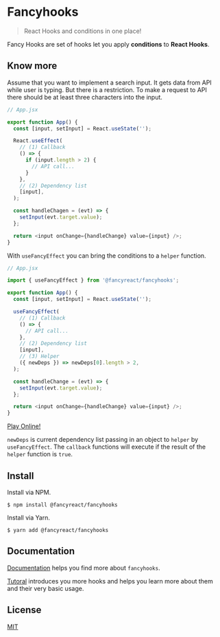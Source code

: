 # Fancyhooks

> React Hooks and conditions in one place!

Fancy Hooks are set of hooks let you apply **conditions** to **React Hooks**.

## Know more

Assume that you want to implement a search input. It gets data from API while user is typing.
But there is a restriction. To make a request to API there should be at least three characters into the input.

```js
// App.jsx

export function App() {
  const [input, setInput] = React.useState('');

  React.useEffect(
    // (1) Callback
    () => {
      if (input.length > 2) {
        // API call...
      }
    },
    // (2) Dependency list
    [input],
  );

  const handleChagen = (evt) => {
    setInput(evt.target.value);
  };

  return <input onChange={handleChange} value={input} />;
}
```

With `useFancyEffect` you can bring the conditions to a `helper` function.

```js
// App.jsx

import { useFancyEffect } from '@fancyreact/fancyhooks';

export function App() {
  const [input, setInput] = React.useState('');

  useFancyEffect(
    // (1) Callback
    () => {
      // API call...
    },
    // (2) Dependency list
    [input],
    // (3) Helper
    ({ newDeps }) => newDeps[0].length > 2,
  );

  const handleChange = (evt) => {
    setInput(evt.target.value);
  };

  return <input onChange={handleChange} value={input} />;
}
```

[Play Online!](https://stackblitz.com/edit/fancyhooks-usefancyeffect-newdeps-1?devToolsHeight=33&file=index.tsx)

`newDeps` is current dependency list passing in an object to `helper` by `useFancyEffect`.
The `callback` functions will execute if the result of the `helper` function is `true`.

## Install

Install via NPM.

```
$ npm install @fancyreact/fancyhooks
```

Install via Yarn.

```
$ yarn add @fancyreact/fancyhooks
```

## Documentation

[Documentation](https://fancyreact.github.io/fancyhooks/) helps you find more about `fancyhooks`.

[Tutoral](https://fancyreact.github.io/fancyhooks/docs/tutorialindex) introduces you more hooks and helps you learn more about them and their very basic usage.

## License

[MIT](LICENSE.md)
